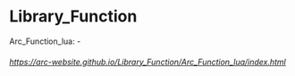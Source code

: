 # Library_Function
Arc_Function_lua: - 
######  https://arc-website.github.io/Library_Function/Arc_Function_lua/index.html
#

